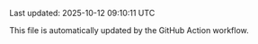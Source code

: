 Last updated: 2025-10-12 09:10:11 UTC

This file is automatically updated by the GitHub Action workflow.
